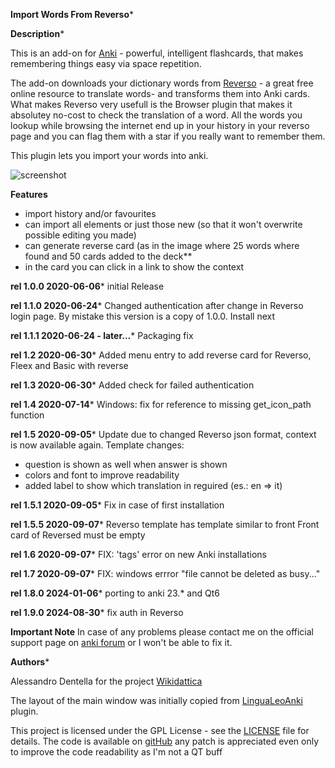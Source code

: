 **Import Words From Reverso***

**Description***

This is an add-on for [Anki][2] - powerful, intelligent flashcards, that makes
remembering things easy via space repetition.

The add-on downloads your dictionary words from [Reverso][3] - a great
free online resource to translate words- and transforms them into Anki cards. 
What makes Reverso very usefull is the Browser plugin that makes it absolutey
no-cost to check the translation of a word. All the words you lookup while
browsing the internet end up in your history in your reverso page and you can
flag them with a star if you really want to remember them.

This plugin lets you import your words into anki.

![screenshot][6]

**Features**

* import history and/or favourites
* can import all elements or just those new (so that it won't overwrite possible
  editing you made)
* can generate reverse card (as in the image where 25 words where found and 50
  cards added to the deck**
* in the card you can click in a link to show the context

**rel 1.0.0 2020-06-06***
initial Release

**rel 1.1.0 2020-06-24***
Changed authentication after change in Reverso login page.
By mistake this version is a copy of 1.0.0. Install next

**rel 1.1.1 2020-06-24 - later...***
Packaging fix

**rel 1.2 2020-06-30***
Added menu entry to add reverse card for Reverso, Fleex and Basic with reverse

**rel 1.3 2020-06-30***
Added check for failed authentication

**rel 1.4 2020-07-14***
Windows: fix for reference to missing get_icon_path function

**rel 1.5 2020-09-05***
Update due to changed Reverso json format, context is now available again.
Template changes:

* question is shown as well when answer is shown
* colors and font to improve readability
* added label to show which translation in reguired (es.: en => it)

**rel 1.5.1 2020-09-05*** Fix in case of first installation

**rel 1.5.5 2020-09-07*** Reverso template has template similar to front
                          Front card of Reversed must be empty

**rel 1.6 2020-09-07*** FIX: 'tags' error on new Anki installations

**rel 1.7 2020-09-07*** FIX: windows errror "file cannot be deleted as busy..."

**rel 1.8.0 2024-01-06*** porting to anki 23.* and Qt6

**rel 1.9.0 2024-08-30*** fix auth in Reverso

**Important Note**
In case of any problems please contact me on the official support page on 
[anki forum][8] or I won't be able to fix it.

**Authors***

Alessandro Dentella for the project [Wikidattica][2]

The layout of the main window was initially copied from [LinguaLeoAnki][5] plugin.

This project is licensed under the GPL License - see the [LICENSE][4] file for details. 
The code is available on [gitHub](https://github.com/wikidattica/reversoanki)
any patch is appreciated even only to improve the code readability as I'm not a
QT buff

[1]: http://www.reverso.net
[2]: https://apps.ankiweb.net/
[3]: https://www.wikidattica.org
[4]: https://www.gnu.org/licenses/gpl-3.0.html
[5]: https://github.com/vi3itor/lingualeoanki
[6]: https://wikidattica.org/media/ck_uploads/2020/06/07/reverso-animated.gif
[7]: https://ankiweb.net/shared/info/2060267742
[8]: https://forums.ankiweb.net/t/reverso-plugin-official-support-thread/3059
